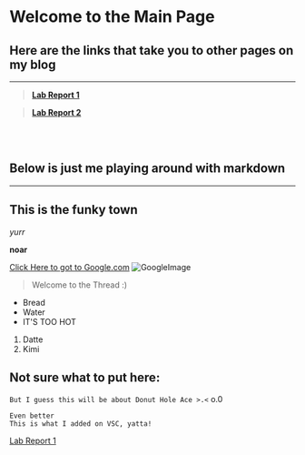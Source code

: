 # Welcome to the Main Page

## Here are the links that take you to other pages on my blog
---

> [**Lab Report 1**](https://NathanTzChung.github.io/cse15l-lab-reports/lab-report-1-week-2.html)

> [**Lab Report 2**](https://nathantzchung.github.io/cse15l-lab-reports/lab-report-2-week-4.html)

</br>
</br>

## Below is just me playing around with markdown 
---
## This is the funky town
*yurr*

**noar**

[Click Here to got to Google.com](https://www.google.com/)
![GoogleImage](https://cdn.vox-cdn.com/thumbor/Pkmq1nm3skO0-j693JTMd7RL0Zk=/0x0:2012x1341/1200x800/filters:focal(0x0:2012x1341)/cdn.vox-cdn.com/uploads/chorus_image/image/47070706/google2.0.0.jpg)
> Welcome to the Thread
> :)

* Bread
* Water
* IT'S TOO HOT

1. Datte
2. Kimi

Not sure what to put here:
---
`But I guess this will be about Donut Hole Ace >.<` o.0
```
Even better
This is what I added on VSC, yatta!
```

[Lab Report 1](https://NathanTzChung.github.io/cse15l-lab-reports/lab-report-1-week-2.html)

